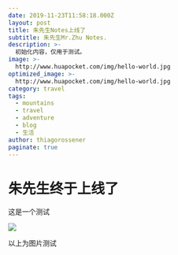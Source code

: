 ```yaml
---
date: 2019-11-23T11:58:18.000Z
layout: post
title: 朱先生Notes上线了
subtitle: 朱先生Mr.Zhu Notes.
description: >-
  初始化内容，仅用于测试。
image: >-
  http://www.huapocket.com/img/hello-world.jpg
optimized_image: >-
  http://www.huapocket.com/img/hello-world.jpg
category: travel
tags:
  - mountains
  - travel
  - adventure
  - blog
  - 生活
author: thiagorossener
paginate: true
---
```


# 朱先生终于上线了

这是一个测试

![](http://www.huapocket.com/img/hello-world.jpg)

以上为图片测试
